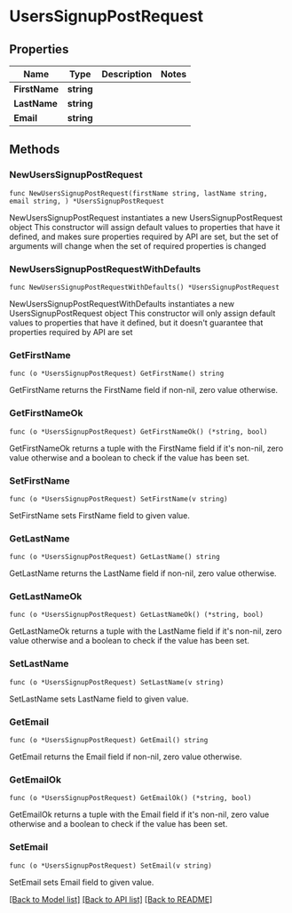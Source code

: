 # UsersSignupPostRequest

## Properties

Name | Type | Description | Notes
------------ | ------------- | ------------- | -------------
**FirstName** | **string** |  | 
**LastName** | **string** |  | 
**Email** | **string** |  | 

## Methods

### NewUsersSignupPostRequest

`func NewUsersSignupPostRequest(firstName string, lastName string, email string, ) *UsersSignupPostRequest`

NewUsersSignupPostRequest instantiates a new UsersSignupPostRequest object
This constructor will assign default values to properties that have it defined,
and makes sure properties required by API are set, but the set of arguments
will change when the set of required properties is changed

### NewUsersSignupPostRequestWithDefaults

`func NewUsersSignupPostRequestWithDefaults() *UsersSignupPostRequest`

NewUsersSignupPostRequestWithDefaults instantiates a new UsersSignupPostRequest object
This constructor will only assign default values to properties that have it defined,
but it doesn't guarantee that properties required by API are set

### GetFirstName

`func (o *UsersSignupPostRequest) GetFirstName() string`

GetFirstName returns the FirstName field if non-nil, zero value otherwise.

### GetFirstNameOk

`func (o *UsersSignupPostRequest) GetFirstNameOk() (*string, bool)`

GetFirstNameOk returns a tuple with the FirstName field if it's non-nil, zero value otherwise
and a boolean to check if the value has been set.

### SetFirstName

`func (o *UsersSignupPostRequest) SetFirstName(v string)`

SetFirstName sets FirstName field to given value.


### GetLastName

`func (o *UsersSignupPostRequest) GetLastName() string`

GetLastName returns the LastName field if non-nil, zero value otherwise.

### GetLastNameOk

`func (o *UsersSignupPostRequest) GetLastNameOk() (*string, bool)`

GetLastNameOk returns a tuple with the LastName field if it's non-nil, zero value otherwise
and a boolean to check if the value has been set.

### SetLastName

`func (o *UsersSignupPostRequest) SetLastName(v string)`

SetLastName sets LastName field to given value.


### GetEmail

`func (o *UsersSignupPostRequest) GetEmail() string`

GetEmail returns the Email field if non-nil, zero value otherwise.

### GetEmailOk

`func (o *UsersSignupPostRequest) GetEmailOk() (*string, bool)`

GetEmailOk returns a tuple with the Email field if it's non-nil, zero value otherwise
and a boolean to check if the value has been set.

### SetEmail

`func (o *UsersSignupPostRequest) SetEmail(v string)`

SetEmail sets Email field to given value.



[[Back to Model list]](../README.md#documentation-for-models) [[Back to API list]](../README.md#documentation-for-api-endpoints) [[Back to README]](../README.md)


